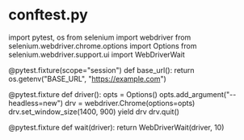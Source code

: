 # conftest.py
import pytest, os
from selenium import webdriver
from selenium.webdriver.chrome.options import Options
from selenium.webdriver.support.ui import WebDriverWait

@pytest.fixture(scope="session")
def base_url():
    return os.getenv("BASE_URL", "https://example.com")

@pytest.fixture
def driver():
    opts = Options()
    opts.add_argument("--headless=new")
    drv = webdriver.Chrome(options=opts)
    drv.set_window_size(1400, 900)
    yield drv
    drv.quit()

@pytest.fixture
def wait(driver):
    return WebDriverWait(driver, 10)

